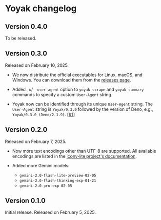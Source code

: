 Yoyak changelog
===============

Version 0.4.0
-------------

To be released.


Version 0.3.0
-------------

Released on February 10, 2025.

 -  We now distribute the official executables for Linux, macOS, and Windows.
    You can download them from the [releases page].

 -  Added `-u`/`--user-agent` option to `yoyak scrape` and `yoyak summary`
    commands to specify a custom `User-Agent` string.

 -  Yoyak now can be identified through its unique `User-Agent` string.  The
    `User-Agent` string is `Yoyak/0.3.0` followed by the version of Deno, e.g.,
    `Yoyak/0.3.0 (Deno/2.1.9)`.  [[#1]]

[#1]: https://github.com/dahlia/yoyak/issues/1
[releases page]: https://github.com/dahlia/yoyak/releases


Version 0.2.0
-------------

Released on February 7, 2025.

 -  Now more text encodings other than UTF-8 are supported.  All available
    encodings are listed in the [iconv-lite project's documentation].

 -  Added more Gemini models:

     -  `gemini-2.0-flash-lite-preview-02-05`
     -  `gemini-2.0-flash-thinking-exp-01-21`
     -  `gemini-2.0-pro-exp-02-05`

[iconv-lite project's documentation]: https://github.com/ashtuchkin/iconv-lite/wiki/Supported-Encodings


Version 0.1.0
-------------

Initial release.  Released on February 5, 2025.
